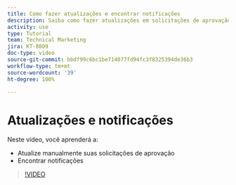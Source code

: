 ```yaml
---
title: Como fazer atualizações e encontrar notificações
description: Saiba como fazer atualizações em solicitações de aprovação e encontrar suas notificações.
activity: use
type: Tutorial
team: Technical Marketing
jira: KT-8809
doc-type: video
source-git-commit: bbdf99c6bc1be714077fd94fc3f8325394de36b3
workflow-type: tm+mt
source-wordcount: '39'
ht-degree: 100%

---
```


# Atualizações e notificações

Neste vídeo, você aprenderá a:

* Atualize manualmente suas solicitações de aprovação
* Encontrar notificações

>[!VIDEO](https://video.tv.adobe.com/v/3440147/?quality=12&learn=on&enablevpops=1&captions=por_br)

<!--
learn more URLS
Tag others on updates
Update work
-->
